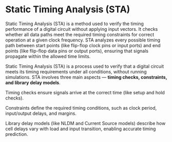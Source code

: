# Static Timing Analysis (STA)

Static Timing Analysis (STA) is a method used to verify the timing performance of a digital circuit without applying input vectors. It checks whether all data paths meet the required timing constraints for correct operation at a given clock frequency. STA analyzes every possible timing path between start points (like flip-flop clock pins or input ports) and end points (like flip-flop data pins or output ports), ensuring that signals propagate within the allowed time limits.

Static Timing Analysis (STA) is a process used to verify that a digital circuit meets its timing requirements under all conditions, without running simulations. STA involves three main aspects — **timing checks, constraints, and library delay models**.

Timing checks ensure signals arrive at the correct time (like setup and hold checks).

Constraints define the required timing conditions, such as clock period, input/output delays, and margins.

Library delay models (like NLDM and Current Source models) describe how cell delays vary with load and input transition, enabling accurate timing prediction.
